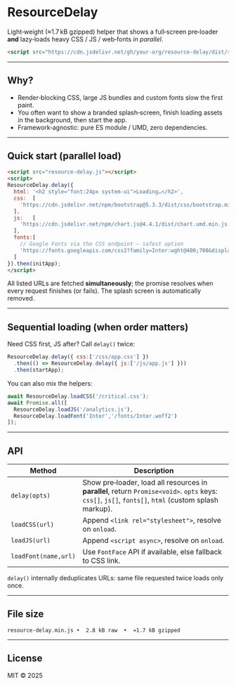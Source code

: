 # ResourceDelay

Light‑weight (≈1.7 kB gzipped) helper that shows a full‑screen pre‑loader **and** lazy‑loads heavy CSS / JS / web‑fonts *in parallel*.

```html
<script src="https://cdn.jsdelivr.net/gh/your-org/resource-delay/dist/resource-delay.min.js"></script>
```

---

## Why?

* Render‑blocking CSS, large JS bundles and custom fonts slow the first paint.
* You often want to show a branded splash‑screen, finish loading assets in the background, then start the app.
* Framework‑agnostic: pure ES module / UMD, zero dependencies.

---

## Quick start (parallel load)

```html
<script src="resource-delay.js"></script>
<script>
ResourceDelay.delay({
  html: '<h2 style="font:24px system-ui">Loading…</h2>',
  css:  [
    'https://cdn.jsdelivr.net/npm/bootstrap@5.3.3/dist/css/bootstrap.min.css'
  ],
  js:   [
    'https://cdn.jsdelivr.net/npm/chart.js@4.4.1/dist/chart.umd.min.js'
  ],
  fonts:[
    // Google Fonts via the CSS endpoint — safest option
    'https://fonts.googleapis.com/css2?family=Inter:wght@400;700&display=swap'
  ]
}).then(initApp);
</script>
```

All listed URLs are fetched **simultaneously**; the promise resolves when every request finishes (or fails). The splash screen is automatically removed.

---

## Sequential loading (when order matters)

Need CSS first, JS after? Call `delay()` twice:

```js
ResourceDelay.delay({ css:['/css/app.css'] })
  .then(() => ResourceDelay.delay({ js:['/js/app.js'] }))
  .then(startApp);
```

You can also mix the helpers:

```js
await ResourceDelay.loadCSS('/critical.css');
await Promise.all([
  ResourceDelay.loadJS('/analytics.js'),
  ResourceDelay.loadFont('Inter','/fonts/Inter.woff2')
]);
```

---

## API

| Method               | Description                                                                                                                                          |
| -------------------- | ---------------------------------------------------------------------------------------------------------------------------------------------------- |
| `delay(opts)`        | Show pre‑loader, load all resources in **parallel**, return `Promise<void>`. `opts` keys: `css[]`, `js[]`, `fonts[]`, `html` (custom splash markup). |
| `loadCSS(url)`       | Append `<link rel="stylesheet">`, resolve on `onload`.                                                                                               |
| `loadJS(url)`        | Append `<script async>`, resolve on `onload`.                                                                                                        |
| `loadFont(name,url)` | Use `FontFace` API if available, else fallback to CSS link.                                                                                          |

`delay()` internally deduplicates URLs: same file requested twice loads only once.

---

## File size

```
resource-delay.min.js •  2.8 kB raw  •  ≈1.7 kB gzipped
```

---

## License

MIT © 2025

